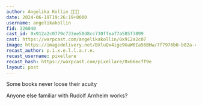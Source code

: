 ```yaml
---
author: Angelika Kollin 🍄✨🎩
date: 2024-06-19T19:26:19+0000
username: angelikakollin
fid: 326040
cast_id: 0x912a2c0779c733ee50d8cc730ffea77a585f3899
cast: https://warpcast.com/angelikakollin/0x912a2c07
image: https://imagedelivery.net/BXluQx4ige9GuW0Ia56BHw/7f7976b0-b82a-4b05-a0cb-cdbb66ed6a00/original
recast_author: p.i.x.e.l.l.a.r.e.
recast_username: pixellare
recast_hash: https://warpcast.com/pixellare/0x66ecff9e
layout: post
---
```

Some books never loose their acuity   
  
Anyone else familiar with Rudolf Arnheim works?  

<img src='https://imagedelivery.net/BXluQx4ige9GuW0Ia56BHw/7f7976b0-b82a-4b05-a0cb-cdbb66ed6a00/original' alt='' referrerpolicy='no-referrer'/>